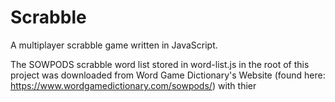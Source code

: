 # Scrabble
A multiplayer scrabble game written in JavaScript.

The SOWPODS scrabble word list stored in word-list.js in the root of this project was downloaded from Word Game Dictionary's Website (found here: https://www.wordgamedictionary.com/sowpods/) with thier